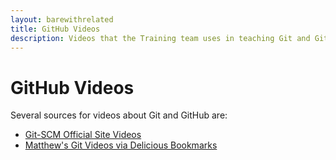 ```yaml
---
layout: barewithrelated
title: GitHub Videos
description: Videos that the Training team uses in teaching Git and GitHub.
---
```



# GitHub Videos

Several sources for videos about Git and GitHub are:

* [Git-SCM Official Site Videos](http://git-scm.com/videos)
* [Matthew's Git Videos via Delicious Bookmarks](http://delicious.com/matthew.mccullough/git+video)
